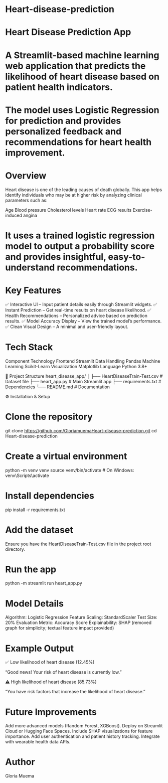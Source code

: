 # Heart-disease-prediction
# Heart Disease Prediction App

# A Streamlit-based machine learning web application that predicts the likelihood of heart disease based on patient health indicators.
# The model uses Logistic Regression for prediction and provides personalized feedback and recommendations for heart health improvement.

# Overview
Heart disease is one of the leading causes of death globally.
This app helps identify individuals who may be at higher risk by analyzing clinical parameters such as:

Age
Blood pressure
Cholesterol levels
Heart rate
ECG results
Exercise-induced angina

# It uses a trained logistic regression model to output a probability score and provides insightful, easy-to-understand recommendations.

# Key Features
✅ Interactive UI – Input patient details easily through Streamlit widgets.
✅ Instant Prediction – Get real-time results on heart disease likelihood.
✅ Health Recommendations – Personalized advice based on prediction results.
✅ Model Accuracy Display – View the trained model’s performance.
✅ Clean Visual Design – A minimal and user-friendly layout.

# Tech Stack
Component	Technology
Frontend	Streamlit
Data Handling	Pandas
Machine Learning	Scikit-Learn
Visualization	Matplotlib
Language Python 3.8+

📁 Project Structure
heart_disease_app/
│
├── HeartDiseaseTrain-Test.csv   # Dataset file
├── heart_app.py                 # Main Streamlit app
├── requirements.txt             # Dependencies
└── README.md                    # Documentation

⚙️ Installation & Setup
#  Clone the repository
git clone https://github.com/GloriamuemaHeart-disease-prediction.git
cd Heart-disease-prediction

# Create a virtual environment
python -m venv venv
source venv/bin/activate     # On Windows: venv\Scripts\activate

# Install dependencies
pip install -r requirements.txt

# Add the dataset
Ensure you have the HeartDiseaseTrain-Test.csv file in the project root directory.

# Run the app
python -m streamlit run heart_app.py

#  Model Details

Algorithm: Logistic Regression
Feature Scaling: StandardScaler
Test Size: 20%
Evaluation Metric: Accuracy Score
Explainability: SHAP (removed graph for simplicity; textual feature impact provided)



# Example Output

✅ Low likelihood of heart disease (12.45%)

“Good news! Your risk of heart disease is currently low.”

⚠️ High likelihood of heart disease (85.73%)

“You have risk factors that increase the likelihood of heart disease.”

# Future Improvements

 Add more advanced models (Random Forest, XGBoost).
 Deploy on Streamlit Cloud or Hugging Face Spaces.
 Include SHAP visualizations for feature importance.
 Add user authentication and patient history tracking.
 Integrate with wearable health data APIs.


# Author
Gloria Muema